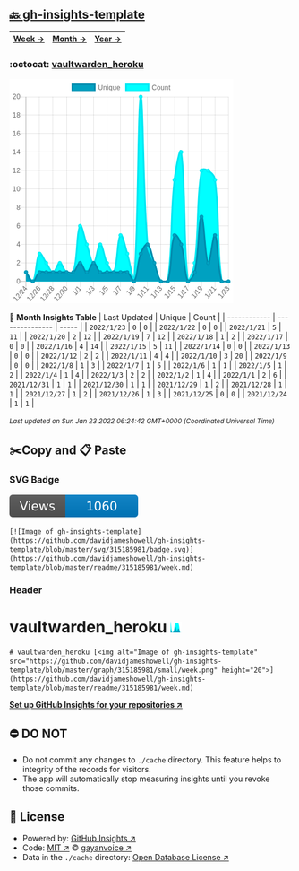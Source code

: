 ## [🔙 gh-insights-template](https://github.com/davidjameshowell/gh-insights-template)
| [**Week →**](https://github.com/davidjameshowell/gh-insights-template/blob/master/readme/315185981/week.md) | [**Month →**](https://github.com/davidjameshowell/gh-insights-template/blob/master/readme/315185981/month.md) | [**Year →**](https://github.com/davidjameshowell/gh-insights-template/blob/master/readme/315185981/year.md) |
 | ------------ | --------------- | ----- |

### :octocat: [vaultwarden_heroku](https://github.com/davidjameshowell/vaultwarden_heroku)
![Image of gh-insights-template](https://github.com/davidjameshowell/gh-insights-template/blob/master/graph/315185981/large/month.png)

**:calendar: Month Insights Table**
| Last Updated | Unique | Count |
 | ------------ | --------------- | ----- |
 | `2022/1/23` |  `0` | `0` |
 | `2022/1/22` |  `0` | `0` |
 | `2022/1/21` |  `5` | `11` |
 | `2022/1/20` |  `2` | `12` |
 | `2022/1/19` |  `7` | `12` |
 | `2022/1/18` |  `1` | `2` |
 | `2022/1/17` |  `0` | `0` |
 | `2022/1/16` |  `4` | `14` |
 | `2022/1/15` |  `5` | `11` |
 | `2022/1/14` |  `0` | `0` |
 | `2022/1/13` |  `0` | `0` |
 | `2022/1/12` |  `2` | `2` |
 | `2022/1/11` |  `4` | `4` |
 | `2022/1/10` |  `3` | `20` |
 | `2022/1/9` |  `0` | `0` |
 | `2022/1/8` |  `1` | `3` |
 | `2022/1/7` |  `1` | `5` |
 | `2022/1/6` |  `1` | `1` |
 | `2022/1/5` |  `1` | `2` |
 | `2022/1/4` |  `1` | `4` |
 | `2022/1/3` |  `2` | `2` |
 | `2022/1/2` |  `1` | `4` |
 | `2022/1/1` |  `2` | `6` |
 | `2021/12/31` |  `1` | `1` |
 | `2021/12/30` |  `1` | `1` |
 | `2021/12/29` |  `1` | `2` |
 | `2021/12/28` |  `1` | `1` |
 | `2021/12/27` |  `1` | `2` |
 | `2021/12/26` |  `1` | `3` |
 | `2021/12/25` |  `0` | `0` |
 | `2021/12/24` |  `1` | `1` |

<small><i>Last updated on Sun Jan 23 2022 06:24:42 GMT+0000 (Coordinated Universal Time)</i></small>

## ✂️Copy and 📋 Paste
### SVG Badge
[![Image of gh-insights-template](https://github.com/davidjameshowell/gh-insights-template/blob/master/svg/315185981/badge.svg)](https://github.com/davidjameshowell/gh-insights-template/blob/master/readme/315185981/week.md)
```readme
[![Image of gh-insights-template](https://github.com/davidjameshowell/gh-insights-template/blob/master/svg/315185981/badge.svg)](https://github.com/davidjameshowell/gh-insights-template/blob/master/readme/315185981/week.md)
```
### Header
# vaultwarden_heroku [<img alt="Image of gh-insights-template" src="https://github.com/davidjameshowell/gh-insights-template/blob/master/graph/315185981/small/week.png" height="20">](https://github.com/davidjameshowell/gh-insights-template/blob/master/readme/315185981/week.md)
```readme
# vaultwarden_heroku [<img alt="Image of gh-insights-template" src="https://github.com/davidjameshowell/gh-insights-template/blob/master/graph/315185981/small/week.png" height="20">](https://github.com/davidjameshowell/gh-insights-template/blob/master/readme/315185981/week.md)
```
[**Set up GitHub Insights for your repositories ↗️**](https://github.com/gayanvoice/github-insights)
## ⛔ DO NOT
- Do not commit any changes to `./cache` directory. This feature helps to integrity of the records for visitors.
- The app will automatically stop measuring insights until you revoke those commits.
## 📄 License
- Powered by: [GitHub Insights ↗️](https://github.com/gayanvoice/github-insights)
- Code: [MIT ↗️](./LICENSE) © [gayanvoice ↗️](https://github.com/gayanvoice)
- Data in the `./cache` directory: [Open Database License ↗️](https://opendatacommons.org/licenses/odbl/1-0/)